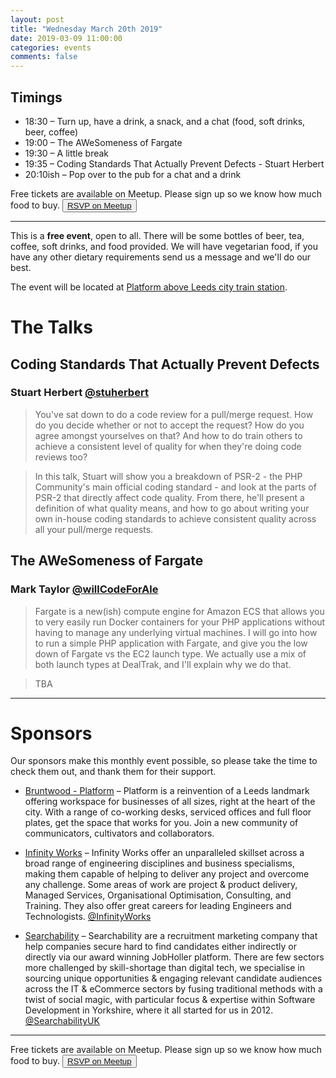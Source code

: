 ```yaml
---
layout: post
title: "Wednesday March 20th 2019"
date: 2019-03-09 11:00:00
categories: events
comments: false
---
```


## Timings

* 18:30 – Turn up, have a drink, a snack, and a chat (food, soft drinks, beer, coffee)
* 19:00 – The AWeSomeness of Fargate
* 19:30 – A little break
* 19:35 – Coding Standards That Actually Prevent Defects - Stuart Herbert
* 20:10ish – Pop over to the pub for a chat and a drink

Free tickets are available on Meetup. Please sign up so we know how much food to buy. <button>[RSVP on Meetup](https://www.meetup.com/leedsphp/events/259557179/)</button>

<hr/>

This is a **free event**, open to all. There will be some bottles of beer, tea, coffee, soft drinks, and food provided. We will have vegetarian food, if you have any other dietary requirements send us a message and we'll do our best.

The event will be located at [Platform above Leeds city train station](https://bruntwood.co.uk/our-locations/leeds/platform/).

# The Talks

## Coding Standards That Actually Prevent Defects

### Stuart Herbert [@stuherbert](https://twitter.com/stuherbert)

> You've sat down to do a code review for a pull/merge request. How do you decide whether or not to accept the request? How do you agree amongst yourselves on that? And how to do train others to achieve a consistent level of quality for when they're doing code reviews too?

> In this talk, Stuart will show you a breakdown of PSR-2 - the PHP Community's main official coding standard - and look at the parts of PSR-2 that directly affect code quality. From there, he'll present a definition of what quality means, and how to go about writing your own in-house coding standards to achieve consistent quality across all your pull/merge requests.

## The AWeSomeness of Fargate

### Mark Taylor [@willCodeForAle](https://twitter.com/willCodeForAle)

> Fargate is a new(ish) compute engine for Amazon ECS that allows you to very easily run Docker containers for your PHP applications without having to manage any underlying virtual machines. I will go into how to run a simple PHP application with Fargate, and give you the low down of Fargate vs the EC2 launch type. We actually use a mix of both launch types at DealTrak, and I'll explain why we do that.

> TBA

<hr/>

# Sponsors

Our sponsors make this monthly event possible, so please take the time to check them out, and thank them for their support.

* [Bruntwood - Platform](https://bruntwood.co.uk/our-locations/leeds/platform/) – Platform is a reinvention of a Leeds landmark offering workspace for businesses of all sizes, right at the heart of the city. With a range of co-working desks, serviced offices and full floor plates, get the space that works for you. Join a new community of communicators, cultivators and collaborators.

* [Infinity Works](https://www.infinityworks.com/) – Infinity Works offer an unparalleled skillset across a broad range of engineering disciplines and business specialisms, making them capable of helping to deliver any project and overcome any challenge. Some areas of work are project & product delivery, Managed Services, Organisational Optimisation, Consulting, and Training. They also offer great careers for leading Engineers and Technologists. [@InfinityWorks](https://twitter.com/InfinityWorks)

* [Searchability](https://searchability.co.uk/) – Searchability are a recruitment marketing company that help companies secure hard to find candidates either indirectly or directly via our award winning JobHoller platform. There are few sectors more challenged by skill-shortage than digital tech, we specialise in sourcing unique opportunities & engaging relevant candidate audiences across the IT & eCommerce sectors by fusing traditional methods with a twist of social magic, with particular focus & expertise within Software Development in Yorkshire, where it all started for us in 2012. [@SearchabilityUK](https://twitter.com/SearchabilityUK)

<hr/>

Free tickets are available on Meetup. Please sign up so we know how much food to buy. <button>[RSVP on Meetup](https://www.meetup.com/leedsphp/events/257589422/)</button>
